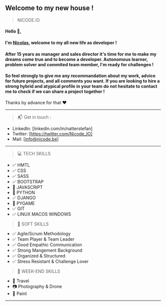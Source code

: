 ## Welcome to my new house !
> NICODE.IO

#### Hello 👋, 

#### I'm [Nicolas](https://www.linkedin.com/in/nicolas-denoel/), welcome to my all new life as developer !

#### After 15 years as manager and sales director it's time for me to make my dreams come true and to become a developer. Autonomous learner, problem solver and commited team member, I'm ready for challenges !

#### So feel strongly to give me any recommandation about my work, advice for future projects, and all comments you want. If you are looking to hire a strong hybrid and atypical profile in your team do not hesitate to contact me to check if we can share a project together !  

Thanks by advance for that :heart:  

---

> :mailbox_with_mail: Get in touch :
- LinkedIn: [linkedin.com/in/natterstefan]
- Twitter: [https://twitter.com/Nicode_IO]
- Mail: [info@nicode.be]

---

> :computer: TECH SKILLS
* :white_check_mark: HMTL 
* :white_check_mark: CSS 
* :white_check_mark: SASS
* :white_check_mark: BOOTSTRAP
* :construction: JAVASCRIPT 
* :construction: PYTHON 
* :white_check_mark: DJANGO
* :construction: PYGAME
* :white_check_mark: GIT
* :white_check_mark: LINUX MACOS WINDOWS

> :muscle: SOFT SKILLS
* :white_check_mark: Agile/Scrum Methodology
* :white_check_mark: Team Player & Team Leader
* :white_check_mark: Good Empathic Communication 
* :white_check_mark: Strong Mangement Background
* :white_check_mark: Organized & Structured
* :white_check_mark: Stress Resistant & Challenge Lover

> :deciduous_tree: WEEK-END SKILLS
* :sunrise_over_mountains: Travel
* :camera: Photography & Drone
* :art: Paint
---







